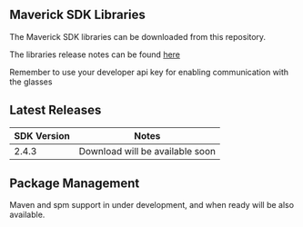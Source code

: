 ## Maverick SDK Libraries

The Maverick SDK libraries can be downloaded from this repository.

The libraries release notes can be found [here](./docs/README.md)

Remember to use your developer api key for enabling communication with the glasses

## Latest Releases

|SDK Version | Notes
|-----------|-----------
|2.4.3|Download will be available soon

## Package Management

Maven and spm support in under development, and when ready will be also available.
